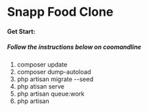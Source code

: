 
# Snapp Food Clone

#### Get Start:
##### Follow the instructions below on coomandline

1. composer update 
2. composer dump-autoload 
3. php artisan migrate --seed
4. php atisan serve
5. php artisan queue:work
6. php artisan 


